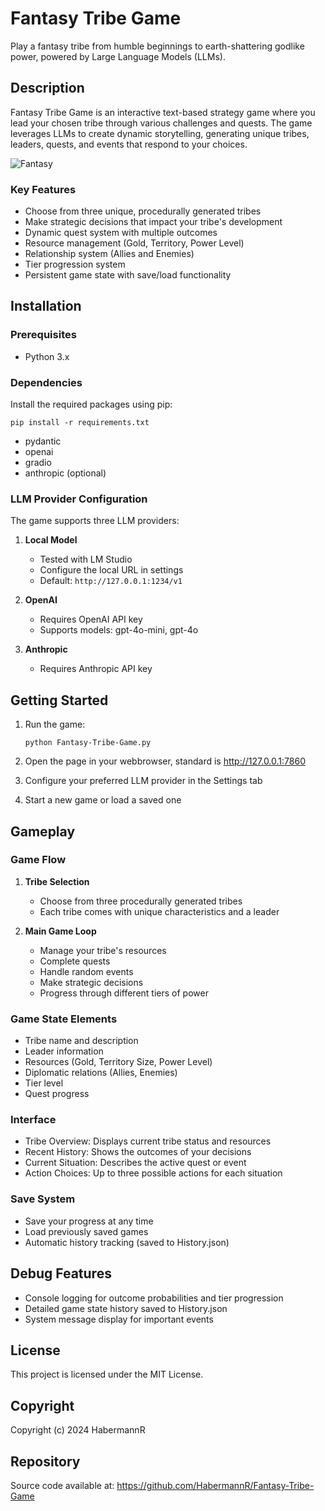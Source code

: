 # Fantasy Tribe Game

Play a fantasy tribe from humble beginnings to earth-shattering godlike power, powered by Large Language Models (LLMs).

## Description

Fantasy Tribe Game is an interactive text-based strategy game where you lead your chosen tribe through various challenges and quests. The game leverages LLMs to create dynamic storytelling, generating unique tribes, leaders, quests, and events that respond to your choices.

![Fantasy](https://github.com/user-attachments/assets/3425ab7c-73f3-49b1-b35c-f46a43e0604e)

### Key Features

- Choose from three unique, procedurally generated tribes
- Make strategic decisions that impact your tribe's development
- Dynamic quest system with multiple outcomes
- Resource management (Gold, Territory, Power Level)
- Relationship system (Allies and Enemies)
- Tier progression system
- Persistent game state with save/load functionality

## Installation

### Prerequisites

- Python 3.x

### Dependencies

Install the required packages using pip:

```
pip install -r requirements.txt
```

- pydantic
- openai
- gradio
- anthropic (optional)

### LLM Provider Configuration

The game supports three LLM providers:

1. **Local Model**
   - Tested with LM Studio
   - Configure the local URL in settings
   - Default: `http://127.0.0.1:1234/v1`

2. **OpenAI**
   - Requires OpenAI API key
   - Supports models: gpt-4o-mini, gpt-4o

3. **Anthropic**
   - Requires Anthropic API key

## Getting Started

1. Run the game:
   ```
   python Fantasy-Tribe-Game.py
   ```

2. Open the page in your webbrowser, standard is http://127.0.0.1:7860
3. Configure your preferred LLM provider in the Settings tab
4. Start a new game or load a saved one
   
## Gameplay

### Game Flow
1. **Tribe Selection**
   - Choose from three procedurally generated tribes
   - Each tribe comes with unique characteristics and a leader

2. **Main Game Loop**
   - Manage your tribe's resources
   - Complete quests
   - Handle random events
   - Make strategic decisions
   - Progress through different tiers of power

### Game State Elements
- Tribe name and description
- Leader information
- Resources (Gold, Territory Size, Power Level)
- Diplomatic relations (Allies, Enemies)
- Tier level
- Quest progress

### Interface
- Tribe Overview: Displays current tribe status and resources
- Recent History: Shows the outcomes of your decisions
- Current Situation: Describes the active quest or event
- Action Choices: Up to three possible actions for each situation

### Save System
- Save your progress at any time
- Load previously saved games
- Automatic history tracking (saved to History.json)

## Debug Features

- Console logging for outcome probabilities and tier progression
- Detailed game state history saved to History.json
- System message display for important events

## License

This project is licensed under the MIT License.

## Copyright

Copyright (c) 2024 HabermannR

## Repository

Source code available at: https://github.com/HabermannR/Fantasy-Tribe-Game
